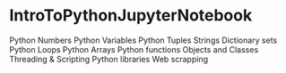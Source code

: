 # IntroToPythonJupyterNotebook
Python Numbers Python Variables Python Tuples Strings Dictionary sets Python Loops Python Arrays Python functions Objects and Classes Threading &amp; Scripting Python libraries Web scrapping
